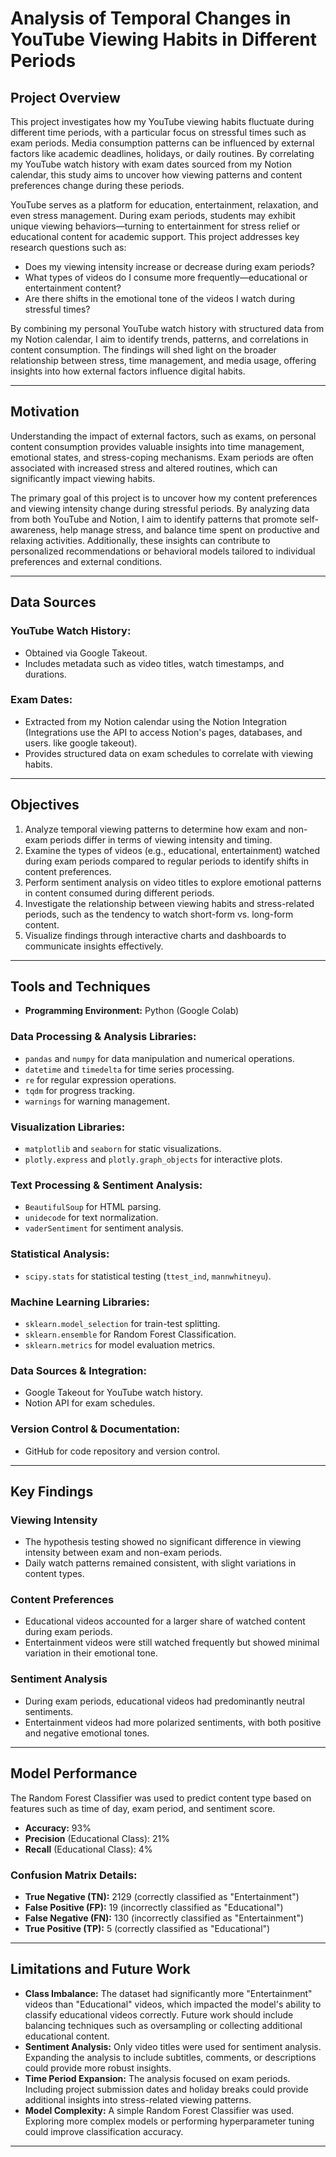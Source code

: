 # Analysis of Temporal Changes in YouTube Viewing Habits in Different Periods

## **Project Overview**
This project investigates how my YouTube viewing habits fluctuate during different time periods, with a particular focus on stressful times such as exam periods. Media consumption patterns can be influenced by external factors like academic deadlines, holidays, or daily routines. By correlating my YouTube watch history with exam dates sourced from my Notion calendar, this study aims to uncover how viewing patterns and content preferences change during these periods.

YouTube serves as a platform for education, entertainment, relaxation, and even stress management. During exam periods, students may exhibit unique viewing behaviors—turning to entertainment for stress relief or educational content for academic support. This project addresses key research questions such as:

- Does my viewing intensity increase or decrease during exam periods?
- What types of videos do I consume more frequently—educational or entertainment content?
- Are there shifts in the emotional tone of the videos I watch during stressful times?

By combining my personal YouTube watch history with structured data from my Notion calendar, I aim to identify trends, patterns, and correlations in content consumption. The findings will shed light on the broader relationship between stress, time management, and media usage, offering insights into how external factors influence digital habits.

---

## **Motivation**
Understanding the impact of external factors, such as exams, on personal content consumption provides valuable insights into time management, emotional states, and stress-coping mechanisms. Exam periods are often associated with increased stress and altered routines, which can significantly impact viewing habits. 

The primary goal of this project is to uncover how my content preferences and viewing intensity change during stressful periods. By analyzing data from both YouTube and Notion, I aim to identify patterns that promote self-awareness, help manage stress, and balance time spent on productive and relaxing activities. Additionally, these insights can contribute to personalized recommendations or behavioral models tailored to individual preferences and external conditions.

---

## **Data Sources**
### **YouTube Watch History:**
- Obtained via Google Takeout.
- Includes metadata such as video titles, watch timestamps, and durations.

### **Exam Dates:**
- Extracted from my Notion calendar using the Notion Integration (Integrations use the API to access Notion's pages, databases, and users. like google takeout).
- Provides structured data on exam schedules to correlate with viewing habits.

---

## **Objectives**
1. Analyze temporal viewing patterns to determine how exam and non-exam periods differ in terms of viewing intensity and timing.
2. Examine the types of videos (e.g., educational, entertainment) watched during exam periods compared to regular periods to identify shifts in content preferences.
3. Perform sentiment analysis on video titles to explore emotional patterns in content consumed during different periods.
4. Investigate the relationship between viewing habits and stress-related periods, such as the tendency to watch short-form vs. long-form content.
5. Visualize findings through interactive charts and dashboards to communicate insights effectively.

---

## **Tools and Techniques**
- **Programming Environment:** Python (Google Colab)

### **Data Processing & Analysis Libraries:**
  - `pandas` and `numpy` for data manipulation and numerical operations.
  - `datetime` and `timedelta` for time series processing.
  - `re` for regular expression operations.
  - `tqdm` for progress tracking.
  - `warnings` for warning management.

### **Visualization Libraries:**
  - `matplotlib` and `seaborn` for static visualizations.
  - `plotly.express` and `plotly.graph_objects` for interactive plots.

### **Text Processing & Sentiment Analysis:**
  - `BeautifulSoup` for HTML parsing.
  - `unidecode` for text normalization.
  - `vaderSentiment` for sentiment analysis.

### **Statistical Analysis:**
  - `scipy.stats` for statistical testing (`ttest_ind`, `mannwhitneyu`).

### **Machine Learning Libraries:**
  - `sklearn.model_selection` for train-test splitting.
  - `sklearn.ensemble` for Random Forest Classification.
  - `sklearn.metrics` for model evaluation metrics.

### **Data Sources & Integration:**
  - Google Takeout for YouTube watch history.
  - Notion API for exam schedules.

### **Version Control & Documentation:**
  - GitHub for code repository and version control.

---

## **Key Findings**
### **Viewing Intensity**
- The hypothesis testing showed no significant difference in viewing intensity between exam and non-exam periods.
- Daily watch patterns remained consistent, with slight variations in content types.

### **Content Preferences**
- Educational videos accounted for a larger share of watched content during exam periods.
- Entertainment videos were still watched frequently but showed minimal variation in their emotional tone.

### **Sentiment Analysis**
- During exam periods, educational videos had predominantly neutral sentiments.
- Entertainment videos had more polarized sentiments, with both positive and negative emotional tones.

---

## **Model Performance**
The Random Forest Classifier was used to predict content type based on features such as time of day, exam period, and sentiment score.
- **Accuracy:** 93%
- **Precision** (Educational Class): 21%
- **Recall** (Educational Class): 4%

### **Confusion Matrix Details:**
- **True Negative (TN):** 2129 (correctly classified as "Entertainment")
- **False Positive (FP):** 19 (incorrectly classified as "Educational")
- **False Negative (FN):** 130 (incorrectly classified as "Entertainment")
- **True Positive (TP):** 5 (correctly classified as "Educational")

---

## **Limitations and Future Work**
- **Class Imbalance:** The dataset had significantly more "Entertainment" videos than "Educational" videos, which impacted the model's ability to classify educational videos correctly. Future work should include balancing techniques such as oversampling or collecting additional educational content.
- **Sentiment Analysis:** Only video titles were used for sentiment analysis. Expanding the analysis to include subtitles, comments, or descriptions could provide more robust insights.
- **Time Period Expansion:** The analysis focused on exam periods. Including project submission dates and holiday breaks could provide additional insights into stress-related viewing patterns.
- **Model Complexity:** A simple Random Forest Classifier was used. Exploring more complex models or performing hyperparameter tuning could improve classification accuracy.

---
